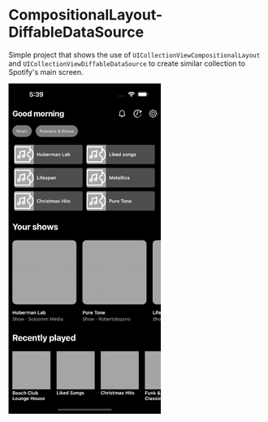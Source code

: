 # CompositionalLayout-DiffableDataSource
Simple project that shows the use of `UICollectionViewCompositionalLayout` and `UICollectionViewDiffableDataSource` to create similar collection to Spotify's main screen.

![](img/main_screen.gif)

